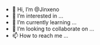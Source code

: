 - 👋 Hi, I’m @Jinxeno
- 👀 I’m interested in ...
- 🌱 I’m currently learning ...
- 💞️ I’m looking to collaborate on ...
- 📫 How to reach me ...

<!---
Jinxeno/Jinxeno is a ✨ special ✨ repository because its `README.md` (this file) appears on your GitHub profile.
You can click the Preview link to take a look at your changes.
--->
